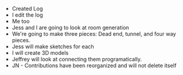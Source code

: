 - Created Log
- I edit the log
- Me too
- Jess and I are going to look at room generation
 - We're going to make three pieces: Dead end, tunnel, and four way pieces.
 - Jess will make sketches for each
 - I will create 3D models
 - Jeffrey will look at connecting them programatically.
- JN - Contributions have been reorganized and will not delete itself
